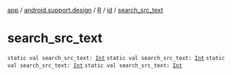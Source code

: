 [app](../../../index.md) / [android.support.design](../../index.md) / [R](../index.md) / [id](index.md) / [search_src_text](.)

# search_src_text

`static val search_src_text: `[`Int`](https://kotlinlang.org/api/latest/jvm/stdlib/kotlin/-int/index.html)
`static val search_src_text: `[`Int`](https://kotlinlang.org/api/latest/jvm/stdlib/kotlin/-int/index.html)
`static val search_src_text: `[`Int`](https://kotlinlang.org/api/latest/jvm/stdlib/kotlin/-int/index.html)
`static val search_src_text: `[`Int`](https://kotlinlang.org/api/latest/jvm/stdlib/kotlin/-int/index.html)